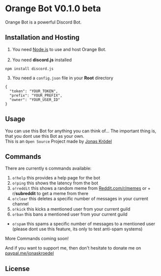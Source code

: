 # Orange Bot V0.1.0 beta

Orange Bot is a powerful Discord Bot.

## Installation and Hosting

1) You need [Node.js](https://nodejs.org/) to use and host Orange Bot. </br>
   </br>
2) You need __discord.js__ installed

``npm install discord.js``

3) You need a ``config.json`` file in your __Root__ directory

````
{
  "token": "YOUR_TOKEN",
  "prefix": "YOUR_PREFIX",
  "owner": "YOUR_USER_ID"
}
````

## Usage

You can use this Bot for anything you can think of... The important thing is, that you dont use this Bot as your own.  
This is an ``Open Source`` Project made by [Jonas Krödel](https://github.com/jonaskroedel/)

## Commands

There are currently ``6`` commands available:
1) ``o!help`` this provides a help page for the bot
2) ``o!ping`` this shows the latency from the bot
3) ``o!reddit`` this shows a random meme from [Reddit.com/r/memes](https://reddit.com/r/memes/) or + r/__subreddit__ to get a meme from there
4) ``o!clear`` this deletes a specific number of messages in your current channel
5) ``o!kick`` this kicks a mentioned user from your current guild
6) ``o!ban`` this bans a mentioned user from your current guild

- ``o!spam`` this spams a specific number of messages to a mentioned user (please dont use this feature, its only to test anti-spam systems)

More Commands coming soon! 
<br>

And if you want to support me, then don't hesitate to donate me on [paypal.me/jonaskroedel](https://paypal.me/jonaskroedel)
## License
